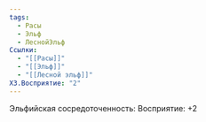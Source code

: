 ```yaml
---
tags:
  - Расы
  - Эльф
  - ЛеснойЭльф
Ссылки:
  - "[[Расы]]"
  - "[[Эльф]]"
  - "[[Лесной эльф]]"
ХЗ.Восприятие: "2"
---
```

Эльфийская сосредоточенность:
Восприятие: +2









